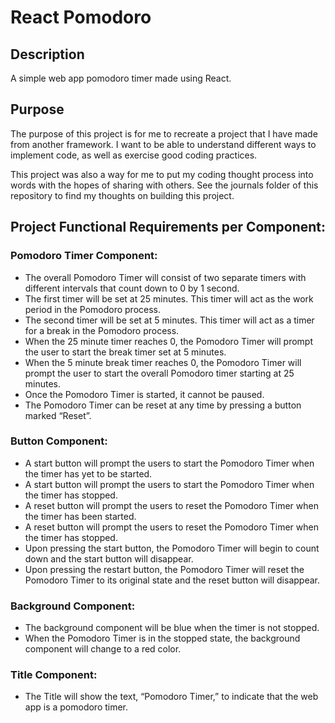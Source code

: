 # React Pomodoro

## Description

A simple web app pomodoro timer made using React.

## Purpose

The purpose of this project is for me to recreate a project that I have made from another framework. I want to be able to understand different ways to implement code, as well as exercise good coding practices.

This project was also a way for me to put my coding thought process into words with the hopes of sharing with others. See the journals folder of this repository to find my thoughts on building this project.

## Project Functional Requirements per Component:

### Pomodoro Timer Component:

- The overall Pomodoro Timer will consist of two separate timers with different intervals that count down to 0 by 1 second.
- The first timer will be set at 25 minutes. This timer will act as the work period in the Pomodoro process.
- The second timer will be set at 5 minutes. This timer will act as a timer for a break in the Pomodoro process.
- When the 25 minute timer reaches 0, the Pomodoro Timer will prompt the user to start the break timer set at 5 minutes.
- When the 5 minute break timer reaches 0, the Pomodoro Timer will prompt the user to start the overall Pomodoro timer starting at 25 minutes.
- Once the Pomodoro Timer is started, it cannot be paused.
- The Pomodoro Timer can be reset at any time by pressing a button marked “Reset”.

### Button Component:

- A start button will prompt the users to start the Pomodoro Timer when the timer has yet to be started.
- A start button will prompt the users to start the Pomodoro Timer when the timer has stopped.
- A reset button will prompt the users to reset the Pomodoro Timer when the timer has been started.
- A reset button will prompt the users to reset the Pomodoro Timer when the timer has stopped.
- Upon pressing the start button, the Pomodoro Timer will begin to count down and the start button will disappear.
- Upon pressing the restart button, the Pomodoro Timer will reset the Pomodoro Timer to its original state and the reset button will disappear.

### Background Component:

- The background component will be blue when the timer is not stopped.
- When the Pomodoro Timer is in the stopped state, the background component will change to a red color.

### Title Component:

- The Title will show the text, “Pomodoro Timer,” to indicate that the web app is a pomodoro timer.
